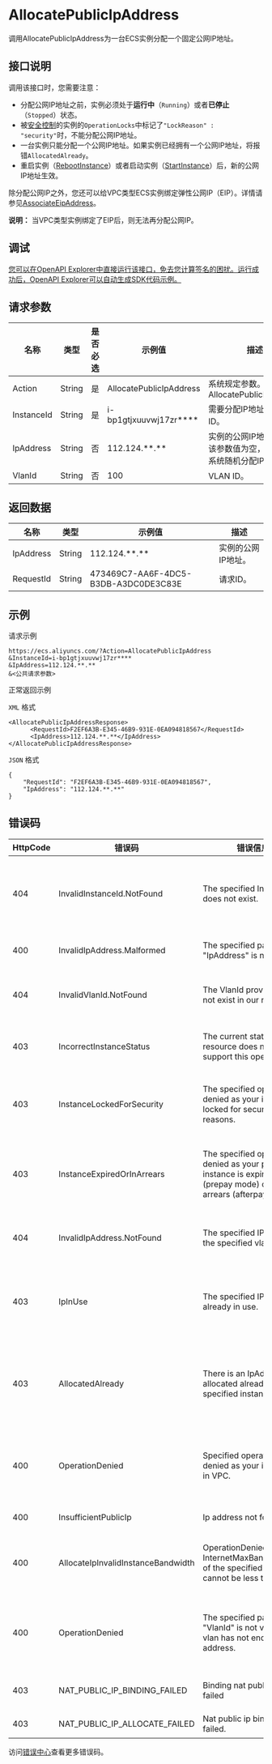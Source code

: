 # AllocatePublicIpAddress

调用AllocatePublicIpAddress为一台ECS实例分配一个固定公网IP地址。

## 接口说明

调用该接口时，您需要注意：

-   分配公网IP地址之前，实例必须处于**运行中**（`Running`）或者**已停止**（`Stopped`）状态。
-   被[安全控制](~~25695~~)的实例的`OperationLocks`中标记了`"LockReason" : "security"`时，不能分配公网IP地址。
-   一台实例只能分配一个公网IP地址。如果实例已经拥有一个公网IP地址，将报错`AllocatedAlready`。
-   重启实例（[RebootInstance](~~25502~~)）或者启动实例（[StartInstance](~~25500~~)）后，新的公网IP地址生效。

除分配公网IP之外，您还可以给VPC类型ECS实例绑定弹性公网IP（EIP）。详情请参见[AssociateEipAddress](~~36017~~)。

**说明：** 当VPC类型实例绑定了EIP后，则无法再分配公网IP。

## 调试

[您可以在OpenAPI Explorer中直接运行该接口，免去您计算签名的困扰。运行成功后，OpenAPI Explorer可以自动生成SDK代码示例。](https://api.aliyun.com/#product=Ecs&api=AllocatePublicIpAddress&type=RPC&version=2014-05-26)

## 请求参数

|名称|类型|是否必选|示例值|描述|
|--|--|----|---|--|
|Action|String|是|AllocatePublicIpAddress|系统规定参数。取值：AllocatePublicIpAddress |
|InstanceId|String|是|i-bp1gtjxuuvwj17zr\*\*\*\*|需要分配IP地址的实例ID。 |
|IpAddress|String|否|112.124.\*\*.\*\*|实例的公网IP地址。如果该参数值为空，则默认由系统随机分配IP地址。 |
|VlanId|String|否|100|VLAN ID。 |

## 返回数据

|名称|类型|示例值|描述|
|--|--|---|--|
|IpAddress|String|112.124.\*\*.\*\*|实例的公网IP地址。 |
|RequestId|String|473469C7-AA6F-4DC5-B3DB-A3DC0DE3C83E|请求ID。 |

## 示例

请求示例

```
https://ecs.aliyuncs.com/?Action=AllocatePublicIpAddress
&InstanceId=i-bp1gtjxuuvwj17zr****
&IpAddress=112.124.**.**
&<公共请求参数>
```

正常返回示例

`XML` 格式

```
<AllocatePublicIpAddressResponse>
      <RequestId>F2EF6A3B-E345-46B9-931E-0EA094818567</RequestId>
      <IpAddress>112.124.**.**</IpAddress>
</AllocatePublicIpAddressResponse>
```

`JSON` 格式

```
{
    "RequestId": "F2EF6A3B-E345-46B9-931E-0EA094818567",
    "IpAddress": "112.124.**.**"
}
```

## 错误码

|HttpCode|错误码|错误信息|描述|
|--------|---|----|--|
|404|InvalidInstanceId.NotFound|The specified InstanceId does not exist.|指定的实例不存在，请您检查实例ID是否正确。|
|400|InvalidIpAddress.Malformed|The specified parameter "IpAddress" is not valid.|指定的IpAddress不合法。|
|404|InvalidVlanId.NotFound|The VlanId provided does not exist in our records.|指定的虚拟局域网ID不存在。|
|403|IncorrectInstanceStatus|The current status of the resource does not support this operation.|该资源目前的状态不支持此操作。|
|403|InstanceLockedForSecurity|The specified operation is denied as your instance is locked for security reasons.|实例被安全锁定，指定的操作无法完成。|
|403|InstanceExpiredOrInArrears|The specified operation is denied as your prepay instance is expired \(prepay mode\) or in arrears \(afterpay mode\).|包年包月实例已过期，请您续费后再进行操作。|
|404|InvalidIpAddress.NotFound|The specified IP is not in the specified vlan.|指定的IP不在指定的虚拟局域网内。|
|403|IpInUse|The specified IP is already in use.|使用指定IP进行绑定时，IP已经被使用在别的机器上。|
|403|AllocatedAlready|There is an IpAddress allocated already for the specified instance.|使用指定IP进行绑定时，该实例已经被分配了别的IP地址。|
|400|OperationDenied|Specified operation is denied as your instance is in VPC.|由于实例存在于VPC中，指定的操作不合法。|
|400|InsufficientPublicIp|Ip address not found|未找到IP地址。|
|400|AllocateIpInvalidInstanceBandwidth|OperationDenied The InternetMaxBandwidthOut of the specified instance cannot be less than 0.|当前操作无效，请保证最大输出带宽大于0。|
|400|OperationDenied|The specified parameter "VlanId" is not valid or vlan has not enough IP address.|指定的VlanId不合法，或已超出最大IP地址数限制。|
|403|NAT\_PUBLIC\_IP\_BINDING\_FAILED|Binding nat public ip failed|公网IP绑定网关失败。|
|403|NAT\_PUBLIC\_IP\_ALLOCATE\_FAILED|Nat public ip binding failed.|公网IP绑定失败。|

访问[错误中心](https://error-center.aliyun.com/status/product/Ecs)查看更多错误码。

